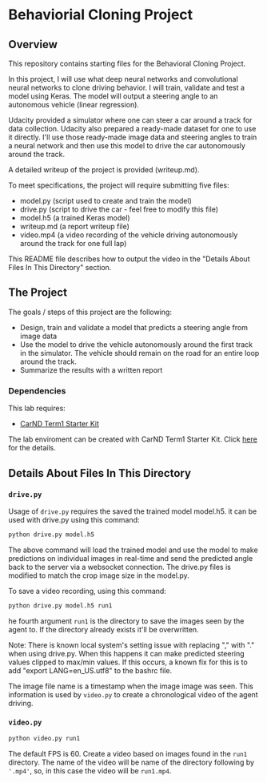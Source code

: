 # Behaviorial Cloning Project

Overview
---
This repository contains starting files for the Behavioral Cloning Project.

In this project, I will use what deep neural networks and convolutional neural networks to clone driving behavior. I will train, validate and test a model using Keras. The model will output a steering angle to an autonomous vehicle (linear regression).

Udacity provided a simulator where one can steer a car around a track for data collection. Udacity also prepared a ready-made dataset for one to use it directly. I'll use those ready-made image data and steering angles to train a neural network and then use this model to drive the car autonomously around the track.

A detailed writeup of the project is provided (writeup.md).

To meet specifications, the project will require submitting five files:
* model.py (script used to create and train the model)
* drive.py (script to drive the car - feel free to modify this file)
* model.h5 (a trained Keras model)
* writeup.md (a report writeup file)
* video.mp4 (a video recording of the vehicle driving autonomously around the track for one full lap)

This README file describes how to output the video in the "Details About Files In This Directory" section.

The Project
---
The goals / steps of this project are the following:
* Design, train and validate a model that predicts a steering angle from image data
* Use the model to drive the vehicle autonomously around the first track in the simulator. The vehicle should remain on the road for an entire loop around the track.
* Summarize the results with a written report

### Dependencies
This lab requires:

* [CarND Term1 Starter Kit](https://github.com/udacity/CarND-Term1-Starter-Kit)

The lab enviroment can be created with CarND Term1 Starter Kit. Click [here](https://github.com/udacity/CarND-Term1-Starter-Kit/blob/master/README.md) for the details.

## Details About Files In This Directory

### `drive.py`

Usage of `drive.py` requires the saved the trained model model.h5. it can be used with drive.py using this command:

```sh
python drive.py model.h5
```

The above command will load the trained model and use the model to make predictions on individual images in real-time and send the predicted angle back to the server via a websocket connection. The drive.py files is modified to match the crop image size in the model.py.

To save a video recording, using this command:
```sh
python drive.py model.h5 run1
```
he fourth argument `run1` is the directory to save the images seen by the agent to. If the directory already exists it'll be overwritten.

Note: There is known local system's setting issue with replacing "," with "." when using drive.py. When this happens it can make predicted steering values clipped to max/min values. If this occurs, a known fix for this is to add "export LANG=en_US.utf8" to the bashrc file.

The image file name is a timestamp when the image image was seen. This information is used by `video.py` to create a chronological video of the agent driving.

### `video.py`

```sh
python video.py run1
```
The default FPS is 60.
Create a video based on images found in the `run1` directory. The name of the video will be name of the directory following by `'.mp4'`, so, in this case the video will be `run1.mp4`.
